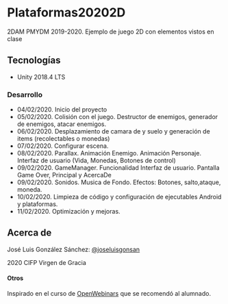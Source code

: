 # Plataformas20202D
2DAM PMYDM 2019-2020. Ejemplo de juego 2D con elementos vistos en clase

## Tecnologías
* Unity 2018.4 LTS

### Desarrollo
* 04/02/2020. Inicio del proyecto
* 05/02/2020. Colisión con el juego. Destructor de enemigos, generador de enemigos, atacar enemigos.
* 06/02/2020. Desplazamiento de camara de y suelo y generación de items (recolectables o monedas)
* 07/02/2020. Configurar escena.
* 08/02/2020. Parallax. Animación Enemigo. Animación Personaje. Interfaz de usuario (Vida, Monedas, Botones de control)
* 09/02/2020. GameManager. Funcionalidad Interfaz de usuario. Pantalla Game Over, Principal y AcercaDe
* 09/02/2020. Sonidos. Musica de Fondo. Efectos: Botones, salto,ataque, moneda.
* 10/02/2020. Limpieza de código y configuración de ejecutables Android y plataformas.
* 11/02/2020. Optimización y mejoras.


## Acerca de
José Luis González Sánchez: [@joseluisgonsan](https://twitter.com/joseluisgonsan)

2020 CIFP Virgen de Gracia

#### Otros
Inspirado en el curso de [OpenWebinars](https://openwebinars.net/cursos/unity-videojuegos-2d/) que se recomendó al alumnado.
